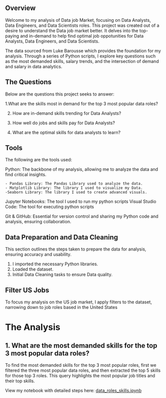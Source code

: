## Overview
Welcome to my analysis of Data job Market, focusing on Data Analysts, Data Engineers, and Data Scientists roles. This project was created out of a desire to understand the Data job market better. It delves into the top-paying and in-demand to help find optimal job oppotunities for Data Analysts, Data Engineers, and Data Scientists. 

The data sourced from Luke Barousse which provides the foundation for my analysis. Through a series of Python scripts, I explore key questions such as the most demanded skills, salary trends, and the intersection of demand and salary in data analytics.

## The Questions

Below are the questions this project seeks to answer:

  1.What are the skills most in demand for the top 3 most popular data roles?

2. How are in-demand skills trending for Data Analysts?

3. How well do jobs and skills pay for Data Analysts?

4. What are the optimal skills for data analysts to learn?

## Tools

The following are the tools used:

Python: The backbone of my analysis, allowing me to analyze the data and find critical insights.
	
    - Pandas Library: The Pandas Library used to analyze the data.
	- Matplotlib Library: The library I used to visualize my Data.
	-Seaborn Library: The library I used to create advanced visuals.

Jupyter Notebooks: The tool I used to run my python scripts
Visual Studio Code: The tool for executing python scripts

Git & GitHub: Essential for version control and sharing my Python code and analysis, ensuring collaboration.

## Data Preparation and Data Cleaning

This section outlines the steps taken to prepare the data for analysis, ensuring accuracy and usability.

1. I imported the necessary Python libraries.
2. Loaded the dataset.
3. Initial Data Cleaning tasks to ensure Data quality.

## Filter US Jobs

To focus my analysis on the US job market,  I apply filters to the dataset, narrowing down to job roles based in the United States


# The Analysis


## 1. What are the most demanded skills for the top 3 most popular data roles?

To find the most demanded skills for the top 3 most popular roles, first we filtered the three most popular data roles, and then extracted the top 5 skills for those top 3 roles.
This query highlights the most popular job titles and their top skills.

View my notebook with detailed steps here:
[data_roles_skills.ipynb](C:\Users\bunmi\PycharmProjects\pythonProject\python_data_project\Python_project\data_roles_skills.ipynb)

